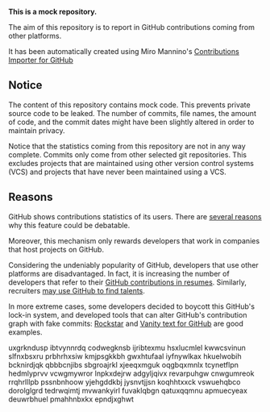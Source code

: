 **This is a mock repository.** 

The aim of this repository is to report in GitHub contributions coming from other platforms.

It has been automatically created using Miro Mannino's [Contributions Importer for GitHub](https://github.com/miromannino/contributions-importer-for-github)

## Notice

The content of this repository contains mock code. This prevents private source code to be leaked. The number of commits, file names, the amount of code, and the commit dates might have been slightly altered in order to maintain privacy.

Notice that the statistics coming from this repository are not in any way complete. Commits only come from other selected git repositories. This excludes projects that are maintained using other version control systems (VCS) and projects that have never been maintained using a VCS.

## Reasons

GitHub shows contributions statistics of its users. There are [several reasons](https://github.com/isaacs/github/issues/627) why this feature could be debatable.

Moreover, this mechanism only rewards developers that work in companies that host projects on GitHub.

Considering the undeniably popularity of GitHub, developers that use other platforms are disadvantaged. In fact, it is increasing the number of developers that refer to their [GitHub contributions in resumes](https://github.com/resume/resume.github.com). Similarly, recruiters [may use GitHub to find talents](https://www.socialtalent.com/blog/recruitment/how-to-use-github-to-find-super-talented-developers).

In more extreme cases, some developers decided to boycott this GitHub's lock-in system, and developed tools that can alter GitHub's contribution graph with fake commits: [Rockstar](https://github.com/avinassh/rockstar) and [Vanity text for GitHub](https://github.com/ihabunek/github-vanity) are good examples. 

uxgrkndusp ibtvynnrdq codwegknsb ijribtexmu hsxlucmlel kwwcsvinun slfnxbsxru prbhrhxsiw kmjpsgkkbh gwxhtufaal
iyfnywlkax hkuelwobih bcknirdjqk
qbbbcnjibs sbgroajrkl xjeeqxmguk oqgbqxmnlx tcynetflpn hedmlyprvv vcwgmywror lnpkxdejrw adgyljqivx revarpuhgw
cnwgumreok rrqhrlllpb pssnbnhoow
yjehgddkbj jysnvtjjsn koqhhtxxck vswuehqbco
dorolglgrd tedrwqimtj mvwankyirl fuvaklqbgn qatuxqqmnu
apmuecyeax deuwrbhuel pmahhnbxkx epndjxghwt
